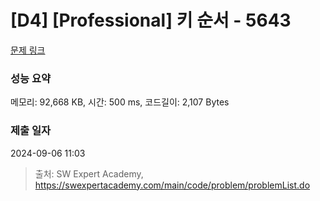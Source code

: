 # [D4] [Professional] 키 순서 - 5643 

[문제 링크](https://swexpertacademy.com/main/code/problem/problemDetail.do?contestProbId=AWXQsLWKd5cDFAUo) 

### 성능 요약

메모리: 92,668 KB, 시간: 500 ms, 코드길이: 2,107 Bytes

### 제출 일자

2024-09-06 11:03



> 출처: SW Expert Academy, https://swexpertacademy.com/main/code/problem/problemList.do